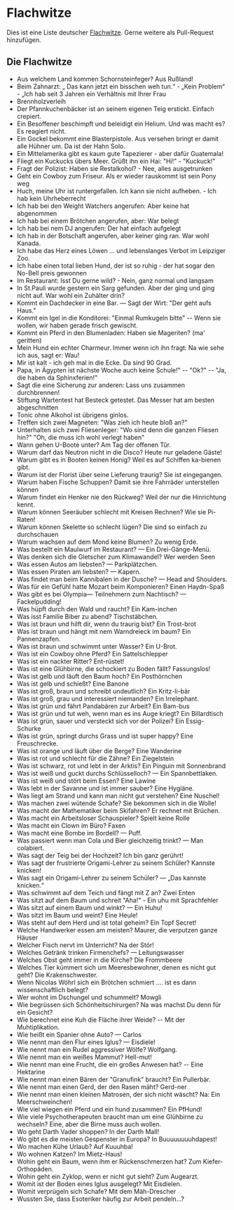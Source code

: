 # Flachwitze

Dies ist eine Liste deutscher [Flachwitze](https://de.wikipedia.org/wiki/Kalauer).
Gerne weitere als Pull-Request hinzufügen.

## Die Flachwitze

- Aus welchem Land kommen Schornsteinfeger? Aus Rußland!
- Beim Zahnarzt: „ Das kann jetzt ein bisschen weh tun.“ - „Kein Problem“ - „Ich hab seit 3 Jahren ein Verhältnis mit Ihrer Frau
- Brennholzverleih
- Der Pfannkuchenbäcker ist an seinem eigenen Teig erstickt. Einfach crepiert.
- Ein Besoffener beschimpft und beleidigt ein Helium. Und was macht es? Es reagiert nicht.
- Ein Gockel bekommt eine Blasterpistole. Aus versehen bringt er damit alle Hühner um. Da ist der Hahn Solo.
- Ein Mittelamerika gibt es kaum gute Tapezierer - aber dafür Guatemala!
- Fliegt ein Kuckucks übers Meer. Grüßt ihn ein Hai: "Hi!" - "Kuckuck!"
- Fragt der Polizist: Haben sie Restalkohol? - Nee, alles ausgetrunken
- Geht ein Cowboy zum Friseur. Als er wieder rauskommt ist sein Pony weg
- Huch, meine Uhr ist runtergefallen. Ich kann sie nicht aufheben. - Ich hab kein Uhrheberrecht
- Ich hab bei den Weight Watchers angerufen: Aber keine hat abgenommen
- Ich hab bei einem Brötchen angerufen, aber: War belegt
- Ich hab bei nem DJ angerufen: Der hat einfach aufgelegt
- Ich hab in der Botschaft angerufen, aber keiner ging ran. War wohl Kanada.
- Ich habe das Herz eines Löwen ... und lebenslanges Verbot im Leipziger Zoo.
- Ich habe einen total lieben Hund, der ist so ruhig - der hat sogar den No-Bell preis gewonnen
- Im Restaurant: Isst Du gerne wild? - Nein, ganz normal und langsam
- In St.Pauli wurde gestern ein Sarg gefunden. Aber der ging und ging nicht auf. War wohl ein Zuhälter drin?
- Kommt ein Dachdecker in eine Bar. — Sagt der Wirt: "Der geht aufs Haus."
- Kommt ein Igel in die Konditorei: "Einmal Rumkugeln bitte" -- Wenn sie wollen, wir haben gerade frisch gewischt.
- Kommt ein Pferd in den Blumenladen: Haben sie Mageriten? (ma' geritten)
- Mein Hund ein echter Charmeur. Immer wenn ich ihn fragt: Na wie sehe ich aus, sagt er: Wau!
- Mir ist kalt - ich geh mal in die Ecke. Da sind 90 Grad.
- Papa, in Ägypten ist nächste Woche auch keine Schule!" -- "Ok?" -- "Ja, die haben da Sphinxferien!"
- Sagt die eine Sicherung zur anderen: Lass uns zusammen durchbrennen!
- Stiftung Wartentest hat Besteck getestet. Das Messer hat am besten abgeschnitten
- Tonic ohne Alkohol ist übrigens ginlos.
- Treffen sich zwei Magneten: "Was zieh ich heute bloß an?"
- Unterhalten sich zwei Fliesenleger: "Wo sind denn die ganzen Fliesen hin?" "Oh, die muss ich wohl verlegt haben"
- Wann gehen U-Boote unter? Am Tag der offenen Tűr.
- Warum darf das Neutron nicht in die Disco? Heute nur geladene Gäste!
- Warum gibt es in Booten keinen Honig? Weil es auf Schiffen ka-bienen gibt.
- Warum ist der Florist über seine Lieferung traurig? Sie ist eingegangen.
- Warum haben Fische Schuppen? Damit sie ihre Fahrräder unterstellen können
- Warum findet ein Henker nie den Rückweg? Weil der nur die Hinrichtung kennt.
- Warum können Seeräuber schlecht mit Kreisen Rechnen? Wie sie Pi-Raten!
- Warum können Skelette so schlecht lügen? Die sind so einfach zu durchschauen
- Warum wachsen auf dem Mond keine Blumen? Zu wenig Erde.
- Was bestellt ein Maulwurf im Restaurant? — Ein Drei-Gänge-Menü.
- Was denken sich die Gletscher zum Klimawandel? Wer werden Seen
- Was essen Autos am liebsten? — Parkplätzchen.
- Was essen Piraten am liebsten? — Kapern.
- Was findet man beim Kannibalen in der Dusche? — Head and Shoulders.
- Was für ein Gefühl hatte Mozart beim Komponieren? Einen Haydn-Spaß
- Was gibt es bei Olympia— Teilnehmern zum Nachtisch? — Fackelpudding!
- Was hüpft durch den Wald und raucht? Ein Kam-inchen
- Was isst Familie Biber zu abend? Tischstäbchen.
- Was ist braun und hilft dir, wenn du traurig bist? Ein Trost-brot
- Was ist braun und hängt mit nem Warndreieck im baum? Ein Pannenzapfen.
- Was ist braun und schwimmt unter Wasser? Ein U-Brot.
- Was ist ein Cowboy ohne Pferd? Ein Sattelschlepper
- Was ist ein nackter Ritter? Ent-rüstet!
- Was ist eine Glühbirne, die schockiert zu Boden fällt? Fassungslos!
- Was ist gelb und läuft den Baum hoch? Ein Posthörnchen
- Was ist gelb und schießt? Eine Banone
- Was ist groß, braun und schreibt undeutlich? Ein Kritz-li-bär
- Was ist groß, grau und interessiert niemanden? Ein Irrelephant.
- Was ist grün und fährt Pandabären zur Arbeit? Ein Bam-bus
- Was ist grün und tut weh, wenn man es ins Auge kriegt? Ein Billardtisch
- Was ist grün, sauer und versteckt sich vor der Polizei? Ein Essig-Schurke
- Was ist grün, springt durchs Grass und ist super happy? Eine Freuschrecke.
- Was ist orange und läuft über die Berge? Eine Wanderine
- Was ist rot und schlecht fűr die Zähne? Ein Ziegelstein
- Was ist schwarz, rot und lebt in der Arktis? Ein Pinguin mit Sonnenbrand
- Was ist weiß und guckt durchs Schlüsselloch? — Ein Spannbettlaken.
- Was ist weiß und stört beim Essen? Eine Lawine
- Was lebt in der Savanne und ist immer sauber? Eine Hygiäne.
- Was liegt am Strand und kann man nicht gut verstehen? Eine Nuschel!
- Was machen zwei wütende Schafe? Sie bekommen sich in die Wolle!
- Was macht der Mathematiker beim Skifahren? Er rechnet mit Brüchen.
- Was macht ein Arbeitsloser Schauspieler? Spielt keine Rolle
- Was macht ein Clown im Büro? Faxen
- Was macht eine Bombe im Bordell? — Puff.
- Was passiert wenn man Cola und Bier gleichzeitig trinkt? — Man colabiert.
- Was sagt der Teig bei der Hochzeit? Ich bin ganz gerührt!
- Was sagt der frustrierte Origami-Lehrer zu seinem Schűler? Kannste knicken!
- Was sagt ein Origami-Lehrer zu seinem Schüler? — „Das kannste knicken.“
- Was schwimmt auf dem Teich und fängt mit Z an? Zwei Enten
- Was sitzt auf dem Baum und schreit "Aha!" - Ein uhu mit Sprachfehler
- Was sitzt auf einem Baum und winkt? — Ein Huhu!
- Was sitzt im Baum und weint? Eine Heule!
- Was steht auf dem Herd und ist total geheim? Ein Topf Secret!
- Welche Handwerker essen am meisten? Maurer, die verputzen ganze Häuser
- Welcher Fisch nervt im Unterricht? Na der Stör!
- Welches Getränk trinken Firmenchefs? — Leitungswasser
- Welches Obst geht immer in die Kirche? Die Frommbeere
- Welches Tier kümmert sich um Meeresbewohner, denen es nicht gut geht? Die Krakenschwester.
- Wenn Nicolas Wöhrl sich ein Brötchen schmiert .... ist es dann wissenschaftlich belegt?
- Wer wohnt im Dschungel und schummelt? Mowgli
- Wie begrüssen sich Schönheitschirurgen? Na was machst Du denn für ein Gesicht?
- Wie berechnet eine Kuh die Fläche ihrer Weide? -- Mit der Muhtiplikation.
- Wie heißt ein Spanier ohne Auto? — Carlos
- Wie nennt man den Flur eines Iglus? — Eisdiele!
- Wie nennt man ein Rudel aggressiver Wölfe? Wolfgang.
- Wie nennt man ein weißes Mammut? Hell-mut!
- Wie nennt man eine Frucht, die ein großes Anwesen hat? -- Eine Hektarine
- Wie nennt man einen Bären der "Granufink" braucht? Ein Pullerbär.
- Wie nennt man einen Gerd, der den Rasen mäht? Gerd-ner
- Wie nennt man einen kleinen Matrosen, der sich nicht wäscht? Na: Ein Meerschweinchen!
- Wie viel wiegen ein Pferd und ein hund zusammen? Ein PfHund!
- Wie viele Psychotherapeuten braucht man um eine Glühbirne zu wechseln? Eine, aber die Birne muss auch wollen.
- Wo geht Darth Vader shoppen? In der Darth Mall!
- Wo gibt es die meisten Gespenster in Europa? In Buuuuuuuuhdapest!
- Wo machen Kühe Urlaub? Auf Kuuuhba!
- Wo wohnen Katzen? Im Mietz-Haus!
- Wohin geht ein Baum, wenn ihm er Rückenschmerzen hat? Zum Kiefer-Orthopäden.
- Wohin geht ein Zyklop, wenn er nicht gut sieht? Zum Augearzt.
- Womit ist der Boden eines Iglus ausgelegt? Mit Eisdielen.
- Womit verprügeln sich Schafe? Mit dem Mäh-Drescher
- Wussten Sie, dass Esoteriker häufig zur Arbeit pendeln...?
